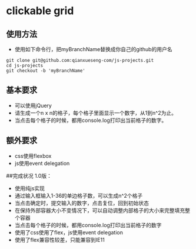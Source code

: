 ﻿# clickable grid

## 使用方法
- 使用如下命令行，把myBranchName替换成你自己的github的用户名
```
git clone git@github.com:qianxueseng-com/js-projects.git
cd js-projects
git checkout -b 'myBranchName'
```

## 基本要求
- 可以使用jQuery
- 请生成一个n x n的格子，每个格子里面显示一个数字，从1到n^2为止。
- 当点击每个格子的时候，都用console.log打印出当前格子的数字。

## 额外要求
- css使用flexbox
- js使用event delegation

##完成状况
1.0版：
- 使用纯js实现
- 通过输入框输入1-36的单边格子数，可以生成n^2个格子
- 当点击确定时，提交输入的数字，点击复位，回到初始状态
- 在保持外部容器大小不变情况下，可以自动调整内部格子的大小来完整填充整个容器
- 当点击每个格子的时候，都用console.log打印出当前格子的数字
- 使用了css使用了flex，js使用event delegation
- 使用了flex兼容性较差，只能兼容到IE11

